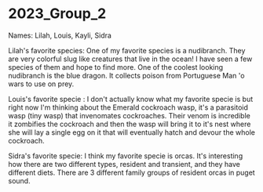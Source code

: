# 2023_Group_2

Names: Lilah, Louis, Kayli, Sidra

Lilah's favorite species: One of my favorite species is a nudibranch. They are very colorful slug like creatures that live in the ocean! I have seen a few species of them and hope to find more. One of the coolest looking nudibranch is the blue dragon. It collects poison from Portuguese Man 'o wars to use on prey.

Louis's favorite specie : I don't actually know what my favorite specie is but right now I'm thinking about the Emerald cockroach wasp, it's a parasitoid wasp (tiny wasp) that invenomates cockroaches. Their venom is incredible it zombifies the cockroach and then the wasp will bring it to it's nest where she will lay a single egg on it that will eventually hatch and devour the whole cockroach.

Sidra's favorite specie: I think my favorite specie is orcas. It's interesting how there are two different types, resident and transient, and they have different diets. There are 3 different family groups of resident orcas in puget sound.